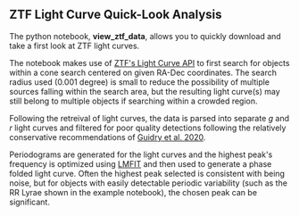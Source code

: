 ## ZTF Light Curve Quick-Look Analysis

The python notebook, **view_ztf_data**, allows you to quickly download and take a first look at ZTF light curves.

The notebook makes use of [ZTF's Light Curve API](https://irsa.ipac.caltech.edu/docs/program_interface/ztf_lightcurve_api.html) to first search for objects within a cone search centered on given RA-Dec coordinates.  The search radius used (0.001 degree) is small to reduce the possibility of multiple sources falling within the search area, but the resulting light curve(s) may still belong to multiple objects if searching within a crowded region.

Following the retreival of light curves, the data is parsed into separate *g* and *r* light curves and filtered for poor quality detections following the relatively conservative recommendations of [Guidry et al. 2020](https://ui.adsabs.harvard.edu/abs/2020arXiv201200035G/abstract).

Periodograms are generated for the light curves and the highest peak's frequency is optimized using [LMFIT](https://lmfit.github.io/lmfit-py/) and then used to generate a phase folded light curve.  Often the highest peak selected is consistent with being noise, but for objects with easily detectable periodic variability (such as the RR Lyrae shown in the example notebook), the chosen peak can be significant.
